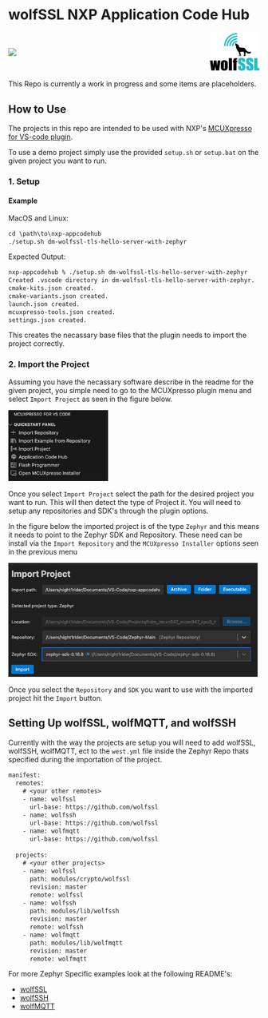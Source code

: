 # wolfSSL NXP Application Code Hub

<div style="display: flex; justify-content: space-between; align-items: center;">
  <a href="https://www.nxp.com">
    <img src="https://mcuxpresso.nxp.com/static/icon/nxp-logo-color.svg" width="100"/>
  </a>
  <a href="https://www.wolfssl.com/">
    <img src="Images/wolfssl_logo_300px.png" width="100"/>
  </a>
</div>

This Repo is currently a work in progress and some items are placeholders.

## How to Use
The projects in this repo are intended to be used with NXP's [MCUXpresso for VS-code plugin](https://www.nxp.com/products/processors-and-microcontrollers/arm-microcontrollers/general-purpose-mcus/lpc800-arm-cortex-m0-plus-/mcuxpresso-for-visual-studio-code:MCUXPRESSO-VSC?cid=wechat_iot_303216).

To use a demo project simply use the provided `setup.sh` or `setup.bat` on the given project you want to run. 

### 1. Setup

#### Example
MacOS and Linux:
```
cd \path\to\nxp-appcodehub
./setup.sh dm-wolfssl-tls-hello-server-with-zephyr
```
Expected Output:
```
nxp-appcodehub % ./setup.sh dm-wolfssl-tls-hello-server-with-zephyr 
Created .vscode directory in dm-wolfssl-tls-hello-server-with-zephyr.
cmake-kits.json created.
cmake-variants.json created.
launch.json created.
mcuxpresso-tools.json created.
settings.json created.
```

This creates the necassary base files that the plugin needs to import the project correctly.

### 2. Import the Project

Assuming you have the necassary software describe in the readme for the given 
project, you simple need to go to the MCUXpresso plugin menu and select `Import Project` as seen in the figure below.

[<img src="Images/Plugin-Menu.png" width="200"/>](Images/Plugin-Menu.png)

Once you select `Import Project` select the path for the desired project you want to run. This will then detect the type of Project it. You will need to setup any repositories and SDK's through the plugin options.

In the figure below the imported project is of the type `Zephyr` and this means it needs to point to the Zephyr SDK and Repository. These need can be install via the `Import Repository` and the `MCUXpresso Installer` options seen in the previous menu

[<img src="Images/Import-Menu.png" width="500"/>](Images/Import-Menu.png)

Once you select the `Repository` and `SDK` you want to use with the imported project hit the `Import` button.

## Setting Up wolfSSL, wolfMQTT, and wolfSSH

Currently with the way the projects are setup you will need to add wolfSSL, wolfSSH, wolfMQTT, ect to the `west.yml` file inside the Zephyr Repo thats specified during the importation of the project.

```
manifest:
  remotes:
    # <your other remotes>
    - name: wolfssl
      url-base: https://github.com/wolfssl
    - name: wolfssh
      url-base: https://github.com/wolfssl
    - name: wolfmqtt
      url-base: https://github.com/wolfssl

  projects:
    # <your other projects>
    - name: wolfssl
      path: modules/crypto/wolfssl
      revision: master
      remote: wolfssl
    - name: wolfssh
      path: modules/lib/wolfssh
      revision: master
      remote: wolfssh
    - name: wolfmqtt
      path: modules/lib/wolfmqtt
      revision: master
      remote: wolfmqtt

```

For more Zephyr Specific examples look at the following README's:
- [wolfSSL](https://github.com/wolfSSL/wolfssl/tree/master/zephyr)
- [wolfSSH](https://github.com/wolfSSL/wolfshh/tree/master/zephyr)
- [wolfMQTT](https://github.com/wolfSSL/wolfmqtt/tree/master/zephyr)

